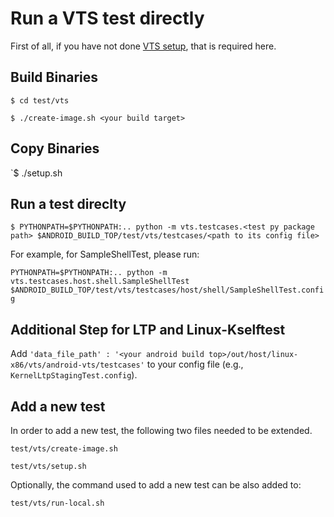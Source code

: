 # Run a VTS test directly

First of all, if you have not done [VTS setup](../setup/index.md), that is required here.

## Build Binaries

`$ cd test/vts`

`$ ./create-image.sh <your build target>`

## Copy Binaries

`$ ./setup.sh <your build target>

## Run a test direclty

`$ PYTHONPATH=$PYTHONPATH:.. python -m vts.testcases.<test py package path> $ANDROID_BUILD_TOP/test/vts/testcases/<path to its config file>`

For example, for SampleShellTest, please run:

`PYTHONPATH=$PYTHONPATH:.. python -m vts.testcases.host.shell.SampleShellTest $ANDROID_BUILD_TOP/test/vts/testcases/host/shell/SampleShellTest.config`

## Additional Step for LTP and Linux-Kselftest

Add `'data_file_path' : '<your android build top>/out/host/linux-x86/vts/android-vts/testcases'`
to your config file (e.g., `KernelLtpStagingTest.config`).

## Add a new test

In order to add a new test, the following two files needed to be extended.

`test/vts/create-image.sh`

`test/vts/setup.sh`

Optionally, the command used to add a new test can be also added to:

`test/vts/run-local.sh`
